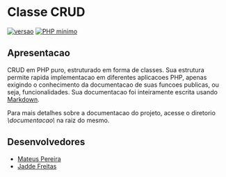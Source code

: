 # Classe CRUD

[![versao](https://img.shields.io/github/tag/mateusbmp/crud.svg?color=light&label=versao)](https://github.com/MateusBMP/CRUD) [![PHP minimo](https://img.shields.io/badge/php-%5E7.2-blue.svg)](http://www.php.net)

## Apresentacao

CRUD em PHP puro, estruturado em forma de classes. Sua estrutura permite rapida implementacao em diferentes aplicacoes PHP, apenas exigindo o conhecimento da documentacao de suas funcoes publicas, ou seja, funcionalidades. Sua documentacao foi inteiramente escrita usando [Markdown](https://markdownguide.org).

Para mais detalhes sobre a documentacao do projeto, acesse o diretorio _\\documentacao\\_ na raiz do mesmo.

## Desenvolvedores

- [Mateus Pereira](https://github.com/MateusBMP)
- [Jadde Freitas](https://github.com/Jaddefreitas)